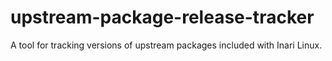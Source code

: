 # upstream-package-release-tracker

A tool for tracking versions of upstream packages included with Inari Linux.
